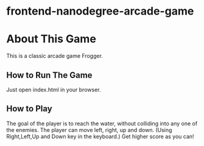 frontend-nanodegree-arcade-game
===============================

# About This Game
This is a classic arcade game Frogger.

## How to Run The Game
Just open index.html in your browser.

## How to Play
The goal of the player is to reach the water, without colliding into any one of the enemies. The player can move left, right, up and down. (Using Right,Left,Up and Down key in the keyboard.)
Get higher score as you can!
